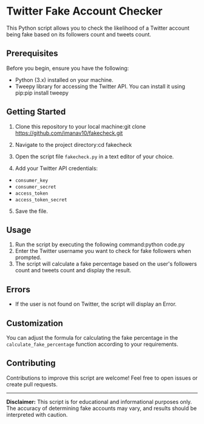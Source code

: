 # Twitter Fake Account Checker

This Python script allows you to check the likelihood of a Twitter account being fake based on its followers count and tweets count.

## Prerequisites

Before you begin, ensure you have the following:

- Python (3.x) installed on your machine.
- Tweepy library for accessing the Twitter API. You can install it using pip:pip install tweepy

## Getting Started

1. Clone this repository to your local machine:git clone https://github.com/imanav10/fakecheck.git
2. Navigate to the project directory:cd fakecheck
3. Open the script file `fakecheck.py` in a text editor of your choice.

4. Add your Twitter API credentials:
- `consumer_key`
- `consumer_secret`
- `access_token`
- `access_token_secret`

5. Save the file.

## Usage

1. Run the script by executing the following command:python code.py
2. Enter the Twitter username you want to check for fake followers when prompted.
3. The script will calculate a fake percentage based on the user's followers count and tweets count and display the result.

## Errors

- If the user is not found on Twitter, the script will display an Error.

## Customization

You can adjust the formula for calculating the fake percentage in the `calculate_fake_percentage` function according to your requirements.

## Contributing

Contributions to improve this script are welcome! Feel free to open issues or create pull requests.

---

**Disclaimer:** This script is for educational and informational purposes only. The accuracy of determining fake accounts may vary, and results should be interpreted with caution.






